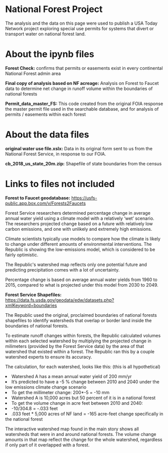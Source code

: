 # National Forest Project

The analysis and the data on this page were used to publish a USA Today Network project exploring special use permits for systems that divert or transport water on national forest land. 

# About the ipynb files

<b>Forest Check:</b> confirms that permits or easements exist in every continental National Forest admin area

<b>Final copy of analysis based on NF acreage:</b> Analysis on Forest to Faucet data to determine net change in runoff volume within the boundaries of national forests

<b>Permit_data_master_FS:</b> This code created from the original FOIA response the master permit file used in the searchable database, and for analysis of permits / easements within each forest

# About the data files
<b>original water use file.xslx:</b> Data in its original form sent to us from the National Forest Service, in response to our FOIA. 

<b>cb_2018_us_state_20m.zip:</b> Shapefile of state boundaries from the census

# Links to files not included 
<b>Forest to Faucet geodatabase:</b> https://usfs-public.app.box.com/v/Forests2Faucets

Forest Service researchers determined percentage change in average annual water yield using a climate model with a relatively ‘wet’ scenario. The researchers projected change based on a future with relatively low carbon emissions, and one with unlikely and extremely high emissions. 

Climate scientists typically use models to compare how the climate is likely to change under different amounts of environmental interventions. The Republic is showing the low-emissions model, which is considered to be fairly optimistic.

The Republic's watershed map reflects only one potential future and predicting precipitation comes with a lot of uncertainty.

Percentage change is based on average annual water yields from 1960 to 2015, compared to what is projected under this model from 2030 to 2049.   

<b>Forest Service Shapefiles:</b> https://data.fs.usda.gov/geodata/edw/datasets.php?xmlKeyword=boundaries

The Republic used the original, proclaimed boundaries of national forests shapefiles to identify watersheds that overlap or border land inside the boundaries of national forests. 

To estimate runoff changes within forests, the Republic calculated volumes within each selected watershed by multiplying the projected change in milimeters (provided by the Forest Service data) by the area of that watershed that existed within a forest. The Republic ran this by a couple watershed experts to ensure its accuracy. 

The calculation, for each watershed, looks like this: (this is all hypothetical)
 
<li>Watershed A has a mean annual water yield of 200 mm/yr

<li>It’s predicted to have a -5 % change between 2010 and 2040 under the low emissions climate change scenario

<li>To get the millimeter change: 200*-5 = -10 mm

<li>Watershed A is 10,000 acres but 50 percent of it is in a national forest

<li>To get the volume change in acre feet between 2010 and 2040:

<li>-10/304.8 = -.033 feet

<li>.033 feet * 5,000 acres of NF land = -165 acre-feet change specifically in the national forest

The interactive watershed map found in the main story shows all watersheds that were in and around national forests. The volume change amounts in that map reflect the change for the whole watershed, regardless if only part of it overlapped with a forest. 
 
